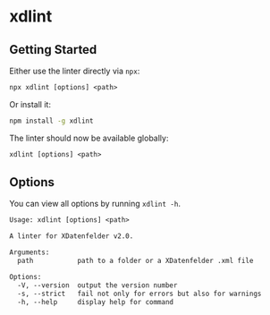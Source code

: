 # xdlint

## Getting Started

Either use the linter directly via `npx`:

```txt
npx xdlint [options] <path>
```

Or install it:

```sh
npm install -g xdlint
```

The linter should now be available globally:

```txt
xdlint [options] <path>
```

## Options

You can view all options by running `xdlint -h`.

```txt
Usage: xdlint [options] <path>

A linter for XDatenfelder v2.0.

Arguments:
  path           path to a folder or a XDatenfelder .xml file

Options:
  -V, --version  output the version number
  -s, --strict   fail not only for errors but also for warnings
  -h, --help     display help for command
```
